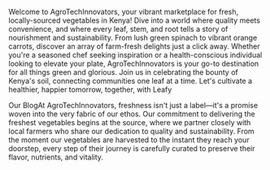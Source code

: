 Welcome to AgroTechInnovators, your vibrant marketplace for fresh, locally-sourced vegetables in Kenya! Dive into a world where quality meets convenience, and where every leaf, stem, and root tells a story of nourishment and sustainability. From lush green spinach to vibrant orange carrots, discover an array of farm-fresh delights just a click away. Whether you're a seasoned chef seeking inspiration or a health-conscious individual looking to elevate your plate, AgroTechInnovators is your go-to destination for all things green and glorious. Join us in celebrating the bounty of Kenya's soil, connecting communities one leaf at a time. Let's cultivate a healthier, happier tomorrow, together, with Leafy


Our BlogAt AgroTechInnovators, freshness isn't just a label—it's a promise woven into the very fabric of our ethos. Our commitment to delivering the freshest vegetables begins at the source, where we partner closely with local farmers who share our dedication to quality and sustainability. From the moment our vegetables are harvested to the instant they reach your doorstep, every step of their journey is carefully curated to preserve their flavor, nutrients, and vitality.
